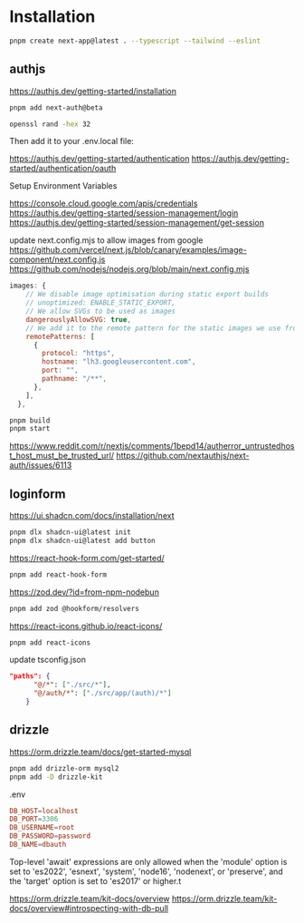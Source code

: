 # Installation

```sh
pnpm create next-app@latest . --typescript --tailwind --eslint
```

## authjs

<https://authjs.dev/getting-started/installation>

```sh
pnpm add next-auth@beta
```

```sh
openssl rand -hex 32
```

Then add it to your .env.local file:

<https://authjs.dev/getting-started/authentication>
<https://authjs.dev/getting-started/authentication/oauth>

Setup Environment Variables

<https://console.cloud.google.com/apis/credentials>
<https://authjs.dev/getting-started/session-management/login>
<https://authjs.dev/getting-started/session-management/get-session>

update next.config.mjs to allow images from google
<https://github.com/vercel/next.js/blob/canary/examples/image-component/next.config.js>
<https://github.com/nodejs/nodejs.org/blob/main/next.config.mjs>

```mjs
images: {
    // We disable image optimisation during static export builds
    // unoptimized: ENABLE_STATIC_EXPORT,
    // We allow SVGs to be used as images
    dangerouslyAllowSVG: true,
    // We add it to the remote pattern for the static images we use from Google Cloud Storage
    remotePatterns: [
      {
        protocol: "https",
        hostname: "lh3.googleusercontent.com",
        port: "",
        pathname: "/**",
      },
    ],
  },
```

```sh
pnpm build
pnpm start
```

<https://www.reddit.com/r/nextjs/comments/1bepd14/autherror_untrustedhost_host_must_be_trusted_url/>
<https://github.com/nextauthjs/next-auth/issues/6113>

## loginform

<https://ui.shadcn.com/docs/installation/next>

```sh
pnpm dlx shadcn-ui@latest init
pnpm dlx shadcn-ui@latest add button
```

<https://react-hook-form.com/get-started/>

```sh
pnpm add react-hook-form
```

<https://zod.dev/?id=from-npm-nodebun>

```sh
pnpm add zod @hookform/resolvers
```

<https://react-icons.github.io/react-icons/>

```sh
pnpm add react-icons
```

update tsconfig.json

```json
"paths": {
      "@/*": ["./src/*"],
      "@/auth/*": ["./src/app/(auth)/*"]
    }
```

## drizzle

<https://orm.drizzle.team/docs/get-started-mysql>

```sh
pnpm add drizzle-orm mysql2
pnpm add -D drizzle-kit
```

.env

```conf
DB_HOST=localhost
DB_PORT=3306
DB_USERNAME=root
DB_PASSWORD=password
DB_NAME=dbauth
```

Top-level 'await' expressions are only allowed when the 'module' option is set to 'es2022', 'esnext', 'system', 'node16', 'nodenext', or 'preserve', and the 'target' option is set to 'es2017' or higher.t

<https://orm.drizzle.team/kit-docs/overview>
<https://orm.drizzle.team/kit-docs/overview#introspecting-with-db-pull>

